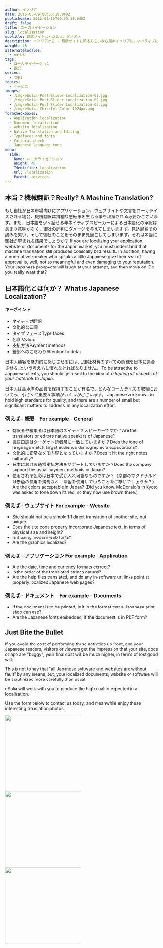 ```yaml
---
author: イソリア
date: 2015-05-09T00:05:19.000Z
publishdate: 2012-01-10T00:05:19.000Z
draft: false
title: ローカライゼーション
slug: localization
subtitle: 翻訳サイトじゃだめよ、ダメダメ
description: イソリアから - 翻訳サイトに頼るくらいなら是非イソリアに。ネイティブによって整合性のとれたローカライゼーションを様々な分野で
weight: 45
alternatelocales:
  - en-US
tags:
  - ローカライゼーション
  - 翻訳
series:
  - top1
topics:
  - サービス
images:
  - /img/eSolia-Post-Slider-Localization-01.jpg
  - /img/eSolia-Post-Slider-Localization-02.jpg
  - /img/eSolia-Post-Slider-Localization-03.jpg
  - /img/eSolia-Chicklet-Color-1024px.png
formcheckboxes:
  - Application localization
  - Document localization
  - Website localization
  - Native Translation and Editing
  - Typefaces and fonts
  - Cultural check
  - Japanese language tone
menu:
  side:
    Name: ローカライゼーション
    Weight: 45
    Identifier: localization
    Url: /localization
    Parent: services
---
```


## 本当？機械翻訳？Really? A Machine Translation?

もし御社が日本市場向けにアプリケーション、ウェブサイトや文書をローカライズされる場合、機械翻訳は滑稽な悪結果を生じる事を理解される必要がございます。また、日本語を少々話せる非ネイティブスピーカーによる日本語化の承認はあまり意味がなく、御社の評判にダメージを与えてしまいますす。見込顧客その試みを笑い、そして御社のことをそのまま見過ごしてしまいます。それは本当に御社が望まれる結果でしょうか？
If you are localizing your application, website or documents for the Japan market, you must understand that machine translation still produces comically bad results. In addition, having a non-native speaker who speaks a little Japanese give their seal of approval is, well, not so meaningful and even damaging to your reputation. Your Japanese prospects will laugh at your attempt, and then move on. Do you really want that?

## 日本語化とは何か？ What is Japanese Localization?

<div class="esolia-card-panel cyan darken-4 z-depth-1">
  <h4 class="center green-text text-accent-3">キーポイント</h4>
    <ul>
      <li class="white-text">ネイティブ翻訳</li>
      <li class="white-text">文化的な口調</li>
      <li class="white-text">タイプフェースType faces</li>
      <li class="white-text">色彩 Colors</li>
      <li class="white-text">支払方法Payment methods</li>
      <li class="white-text">細部へのこだわりAttention to detail</li>
    </ul>
</div>

日本人顧客を魅力的に感じさせるには、_御社材料のすべての態様を日本に適合させる_という考え方に慣れなければなりません。
To be attractive to Japanese clients, you should get used to the idea of _adapting all aspects of your materials to Japan_.

日本人は高水準の品質を保持することが有名で、どんなローカライズの取組においても、小さくて重要な事項がいくつがございます。
Japanese are known to hold high standards for quality, and there are a number of small but significant matters to address, in any localization effort.

### 例えば - 概要　For example - General

* 翻訳者や編集者は日本語のネイティブスピーカーですか？Are the translators or editors native speakers of Japanese?  
* 言語口調はターゲット読者層に一致していますか？Does the tone of language match target audience demographic's expectations?
* 文化的に正常なメモ内容となっていますか？Does it hit the right notes culturally?
* 日本における通常支払方法をサポートしていますか？Does the company support the usual payment methods in Japan?
* 使用される色彩は日本で受け入れ可能なものですか？（京都のマクドナルドは赤色の使用を規制され、茶色を使用していることをご存じでしょうか？）Are the colors acceptable in Japan? (Did you know, McDonald's in Kyoto was asked to tone down its red, so they now use brown there.)

### 例えば - ウェブサイト For example - Website

* Site should not be a simple 1:1 direct translation of another site, but unique.
* Does the site code properly incorporate Japanese text, in terms of physical size and height?
* Is it using modern web fonts?
* Are the graphics localized?

### 例えば - アプリケーション For example - Application

* Are the date, time and currency formats correct?
* Is the order of the translated strings natural?
* Are the help files translated, and do any in-software url links point at properly localized Japanese web pages?

### 例えば - ドキュメント　For example - Documents

* If the document is to be printed, is it in the format that a Japanese print shop can use?
* Are the Japanese fonts embedded, if the document is in PDF form?

## Just Bite the Bullet

If you avoid the cost of performing these activities up front, and your Japanese readers, visitors or viewers get the impression that your site, docs or app are "buggy", your final cost will be much higher, in terms of lost good will.

This is not to say that "all Japanese software and websites are without fault" by any means, but, your localized documents, website or software will be scrutinized more carefully than usual.

eSolia will work with you to produce the high quality expected in a localization.

Use the form below to contact us today, and meanwhile enjoy these interesting translation photos.

<div class="row">
  <div class="col s12 m6 l4"><img class="materialboxed" data-caption="Washlet sit deeply - by eSolia Inc." width="250" src="/img/eSolia-Post-Slider-Localization-01.jpg"></div>
  <div class="col s12 m6 l4"><img class="materialboxed" data-caption="Shank's pony - by eSolia Inc." width="250" src="/img/eSolia-Post-Slider-Localization-02.jpg"></div>
  <div class="col s12 m6 l4"><img class="materialboxed" data-caption="Whoopie pie - by eSolia Inc." width="250" src="/img/eSolia-Post-Slider-Localization-03.jpg"></div>
</div>
